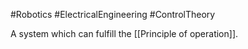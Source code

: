 #Robotics #ElectricalEngineering #ControlTheory 

A system which can fulfill the [[Principle of operation]].